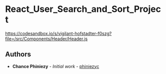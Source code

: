 # React_User_Search_and_Sort_Project

https://codesandbox.io/s/vigilant-hofstadter-f0szg?file=/src/Components/Header/Header.js

## Authors
* **Chance Phiniezy** - *Initial work* - [phiniezyc](https://github.com/phiniezyc)
